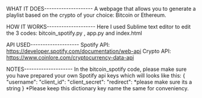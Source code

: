 WHAT IT DOES--------------------
A webpage that allows you to generate a playlist based on the crypto of your choice: Bitcoin or Ethereum.


HOW IT WORKS--------------------
Here I used Sublime text editor to edit the 3 codes: bitcoin_spotify.py , app.py and index.html


API USED--------------------
Spotify API: https://developer.spotify.com/documentation/web-api
Crypto API: https://www.coinlore.com/cryptocurrency-data-api


NOTES--------------------
In the bitcoin_spotify code, please make sure you have prepared your own Spotify api keys which will looks like this:
{
    "username": <Your ID code here>
    "client_id": <Your client_id here>
    "client_secret": <Your client_secret here>
    "redirect": <Your redirect link> *please make sure its a string
}
*Please keep this dictionary key name the same for conveniency.




